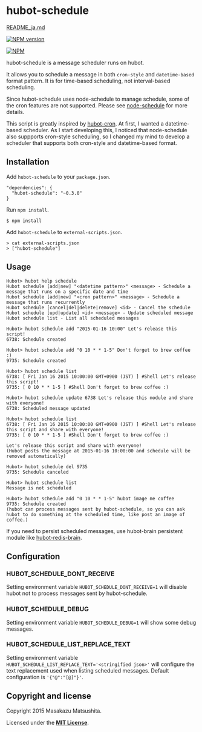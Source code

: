 # hubot-schedule

[README_ja.md](README_ja.md)

[![NPM version](https://badge.fury.io/js/hubot-schedule.png)](http://badge.fury.io/js/hubot-schedule)

[![NPM](https://nodei.co/npm/hubot-schedule.png?downloads=true)](https://nodei.co/npm/hubot-schedule/)

hubot-schedule is a message scheduler runs on hubot.

It allows you to schedule a message in both `cron-style` and `datetime-based` format pattern.
It is for time-based scheduling, not interval-based scheduling.

Since hubot-schedule uses node-schedule to manage schedule, some of the cron features are not supported.
Please see [node-schedule](https://github.com/mattpat/node-schedule) for more details.

This script is greatly inspired by [hubot-cron](https://github.com/miyagawa/hubot-cron).
At first, I wanted a datetime-based scheduler.
As I start developing this, I noticed that node-schedule also suppports cron-style scheduling, so I changed my mind to develop a scheduler that supports both cron-style and datetime-based format.



## Installation

Add `hubot-schedule` to your `package.json`.

```
"dependencies": {
  "hubot-schedule": "~0.3.0"
}
```

Run `npm install`.

```
$ npm install
```

Add `hubot-schedule` to `external-scripts.json`.

```
> cat external-scripts.json
> ["hubot-schedule"]
```


## Usage

```
Hubot> hubot help schedule
Hubot schedule [add|new] "<datetime pattern>" <message> - Schedule a message that runs on a specific date and time
Hubot schedule [add|new] "<cron pattern>" <message> - Schedule a message that runs recurrently
Hubot schedule [cancel|del|delete|remove] <id> - Cancel the schedule
Hubot schedule [upd|update] <id> <message> - Update scheduled message
Hubot schedule list - List all scheduled messages

Hubot> hubot schedule add "2015-01-16 10:00" Let's release this script!
6738: Schedule created

Hubot> hubot schedule add "0 10 * * 1-5" Don't forget to brew coffee :)
9735: Schedule created

Hubot> hubot schedule list
6738: [ Fri Jan 16 2015 10:00:00 GMT+0900 (JST) ] #Shell Let's release this script!
9735: [ 0 10 * * 1-5 ] #Shell Don't forget to brew coffee :)

Hubot> hubot schedule update 6738 Let's release this module and share with everyone!
6738: Scheduled message updated

Hubot> hubot schedule list
6738: [ Fri Jan 16 2015 10:00:00 GMT+0900 (JST) ] #Shell Let's release this script and share with everyone!
9735: [ 0 10 * * 1-5 ] #Shell Don't forget to brew coffee :)

Let's release this script and share with everyone!
(Hubot posts the message at 2015-01-16 10:00:00 and schedule will be removed automatically)

Hubot> hubot schedule del 9735
9735: Schedule canceled

Hubot> hubot schedule list
Message is not scheduled

Hubot> hubot schedule add "0 10 * * 1-5" hubot image me coffee
9735: Schedule created
(hubot can process messages sent by hubot-schedule, so you can ask hubot to do something at the scheduled time, like post an image of coffee.)
```

If you need to persist scheduled messages, use hubot-brain persistent module like [hubot-redis-brain](https://github.com/hubot-scripts/hubot-redis-brain).

## Configuration

### HUBOT_SCHEDULE_DONT_RECEIVE

Setting environment variable `HUBOT_SCHEDULE_DONT_RECEIVE=1` will disable hubot not to process messages sent by hubot-schedule.
 
### HUBOT_SCHEDULE_DEBUG

Setting environment variable `HUBOT_SCHEDULE_DEBUG=1` will show some debug messages.

### HUBOT_SCHEDULE_LIST_REPLACE_TEXT

Setting environment variable `HUBOT_SCHEDULE_LIST_REPLACE_TEXT='<stringified json>'` will configure the text replacement used when listing scheduled messages.
Default configuration is `'{"@":"[@]"}'`.

## Copyright and license

Copyright 2015 Masakazu Matsushita.

Licensed under the **[MIT License](LICENSE)**.

